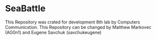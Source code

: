 # SeaBattle
This Repository was crated for development 8th lab by Computers Communicstion.
This Repository can be changed by Matthew Markovec (AG0n1) and Eugene Savchuk (savchukeugene)
